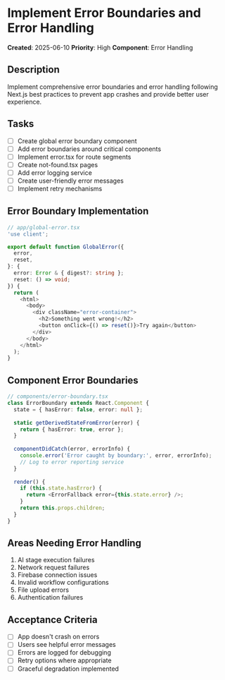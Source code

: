 # Implement Error Boundaries and Error Handling

**Created**: 2025-06-10
**Priority**: High
**Component**: Error Handling

## Description
Implement comprehensive error boundaries and error handling following Next.js best practices to prevent app crashes and provide better user experience.

## Tasks
- [ ] Create global error boundary component
- [ ] Add error boundaries around critical components
- [ ] Implement error.tsx for route segments
- [ ] Create not-found.tsx pages
- [ ] Add error logging service
- [ ] Create user-friendly error messages
- [ ] Implement retry mechanisms

## Error Boundary Implementation
```typescript
// app/global-error.tsx
'use client';

export default function GlobalError({
  error,
  reset,
}: {
  error: Error & { digest?: string };
  reset: () => void;
}) {
  return (
    <html>
      <body>
        <div className="error-container">
          <h2>Something went wrong!</h2>
          <button onClick={() => reset()}>Try again</button>
        </div>
      </body>
    </html>
  );
}
```

## Component Error Boundaries
```typescript
// components/error-boundary.tsx
class ErrorBoundary extends React.Component {
  state = { hasError: false, error: null };
  
  static getDerivedStateFromError(error) {
    return { hasError: true, error };
  }
  
  componentDidCatch(error, errorInfo) {
    console.error('Error caught by boundary:', error, errorInfo);
    // Log to error reporting service
  }
  
  render() {
    if (this.state.hasError) {
      return <ErrorFallback error={this.state.error} />;
    }
    return this.props.children;
  }
}
```

## Areas Needing Error Handling
1. AI stage execution failures
2. Network request failures
3. Firebase connection issues
4. Invalid workflow configurations
5. File upload errors
6. Authentication failures

## Acceptance Criteria
- [ ] App doesn't crash on errors
- [ ] Users see helpful error messages
- [ ] Errors are logged for debugging
- [ ] Retry options where appropriate
- [ ] Graceful degradation implemented